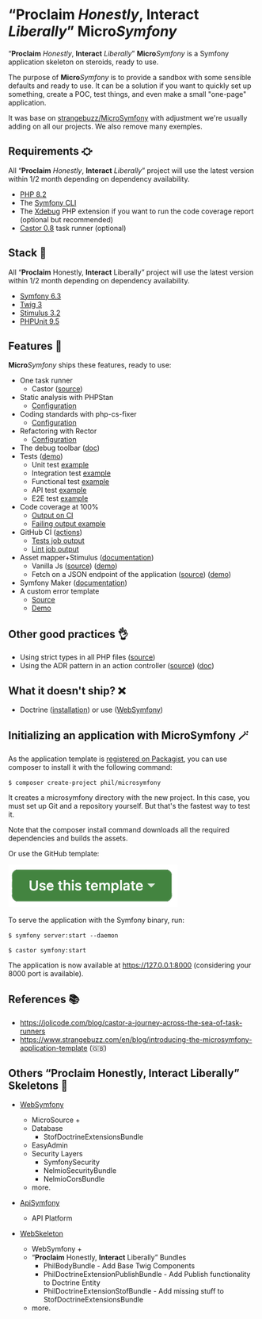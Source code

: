 # “**Proclaim** *Honestly*, **Interact** *Liberally*” **Micro***Symfony*

“**Proclaim** *Honestly*, **Interact** *Liberally*” **Micro***Symfony* is a Symfony application skeleton on steroids, ready to use.

The purpose of **Micro***Symfony* is to provide a sandbox with some sensible defaults and ready to use. 
It can be a solution if you want to quickly set up something, create a POC, test things, 
and even make a small "one-page" application.

It was base on [strangebuzz/MicroSymfony](https://github.com/strangebuzz/MicroSymfony) with adjustment
we're usually adding on all our projects. We also remove many exemples. 

## Requirements ⛮

All “**Proclaim** *Honestly*, **Interact** *Liberally*” project will use the latest version within 1/2 month depending on dependency availability.

* [PHP 8.2](https://www.php.net/releases/8.2/en.php)
* The [Symfony CLI](https://symfony.com/download)
* The [Xdebug](https://xdebug.org/) PHP extension if you want to run the code coverage report (optional but recommended)
* [Castor 0.8](https://github.com/jolicode/castor) task runner (optional)

## Stack 🔗

All “**Proclaim** Honestly, **Interact** Liberally” project will use the latest version within 1/2 month depending on dependency availability.

* [Symfony 6.3](https://symfony.com) 
* [Twig 3](https://twig.symfony.com)
* [Stimulus 3.2](https://stimulus.hotwired.dev/)
* [PHPUnit 9.5](https://phpunit.de)

## Features 🚀

**Micro***Symfony* ships these features, ready to use:

* One task runner
  * Castor ([source](https://github.com/parler-haut-interagir-librement/MicroSymfony/blob/main/castor.php)) 
* Static analysis with PHPStan
  * [Configuration](https://github.com/parler-haut-interagir-librement/MicroSymfony/blob/main/phpstan.neon)
* Coding standards with php-cs-fixer
  * [Configuration](https://github.com/parler-haut-interagir-librement/MicroSymfony/blob/main/.php-cs-fixer.dist.php)
* Refactoring with Rector
  * [Configuration](https://github.com/parler-haut-interagir-librement/MicroSymfony/blob/main/restor.php)
* The debug toolbar ([doc](https://symfony.com/doc/current/profiler.html))
* Tests ([demo](https://www.strangebuzz.com/en/blog/introducing-the-microsymfony-application-template#h2_7))
  * Unit test [example](https://github.com/parler-haut-interagir-librement/MicroSymfony/tree/main/tests/Unit/Helper) 
  * Integration test [example](https://github.com/parler-haut-interagir-librement/MicroSymfony/blob/main/tests/Integration/Twig/Extension/ResponseExtensionTest.php) 
  * Functional test [example](https://github.com/parler-haut-interagir-librement/MicroSymfony/blob/main/tests/Functional/Controller/AppControllerTest.php) 
  * API test [example](https://github.com/parler-haut-interagir-librement/MicroSymfony/blob/main/tests/Api/Controller/SlugifyActionTest.php) 
  * E2E test [example](https://github.com/parler-haut-interagir-librement/MicroSymfony/blob/main/tests/E2E/Controller/AppControllerTest.php)
* Code coverage at 100%
  * [Output on CI](https://github.com/strangebuzz/MicroSymfony/actions/runs/5793881686/job/15702426150)
  * [Failing output example](https://github.com/parler-haut-interagir-librement/MicroSymfony/actions/runs/6176766049/job/16766431026)
* GitHub CI ([actions](https://github.com/strangebuzz/MicroSymfony/actions))
  * [Tests job output](https://github.com/strangebuzz/MicroSymfony/actions/runs/5793881686/job/15702426150)
  * [Lint job output](https://github.com/strangebuzz/MicroSymfony/actions/runs/5793881686/job/15702425939)
* Asset mapper+Stimulus ([documentation](https://symfony.com/doc/current/frontend/asset_mapper.html))
  * Vanilla Js ([source](https://github.com/parler-haut-interagir-librement/MicroSymfony/blob/main/assets/controllers/hello_controller.js)) ([demo](https://microsymfony.ovh/stimulus))
  * Fetch on a JSON endpoint of the application ([source](https://github.com/parler-haut-interagir-librement/MicroSymfony/blob/main/assets/controllers/api_controller.js)) ([demo](https://microsymfony.ovh/stimulus)) 
* Symfony Maker ([documentation](https://symfony.com/bundles/SymfonyMakerBundle/current/index.html))
* A custom error template
  * [Source](https://github.com/parler-haut-interagir-librement/MicroSymfony/blob/main/templates/bundles/TwigBundle/Exception/error.html.twig)
  * [Demo](https://https://ph-il.ca/demos/microsymfony/404) 

## Other good practices 👌

* Using strict types in all PHP files ([source](https://github.com/parler-haut-interagir-librement/MicroSymfony/blob/main/src/Controller/AppController.php))
* Using the ADR pattern in an action controller ([source](https://github.com/parler-haut-interagir-librement/MicroSymfony/blob/main/src/Controller/SlugifyAction.php)) ([doc](https://symfony.com/doc/current/controller/service.html#invokable-controllers))

## What it doesn't ship? ❌

* Doctrine ([installation](https://symfony.com/doc/current/doctrine.html#installing-doctrine)) or use ([WebSymfony](https://github.com/parler-haut-interagir-librement/WebSymfony))

## Initializing an application with MicroSymfony 🪄

As the application template is [registered on Packagist](https://packagist.org/packages/phil/microsymfony), 
you can use composer to install it with the following command:

```
$ composer create-project phil/microsymfony
```

It creates a microsymfony directory with the new project. 
In this case, you must set up Git and a repository yourself. 
But that's the fastest way to test it. 

Note that the composer install command downloads all the required dependencies and builds the assets.

Or use the GitHub template:

![Use this template button](https://github.com/parler-haut-interagir-librement/MicroSymfony/blob/main/doc/use-this-template.png "Use this template")

To serve the application with the Symfony binary, run:

```
$ symfony server:start --daemon
```

```
$ castor symfony:start
```

The application is now available at https://127.0.0.1:8000 (considering your 8000 port is available). 




## References 📚

* https://jolicode.com/blog/castor-a-journey-across-the-sea-of-task-runners
* https://www.strangebuzz.com/en/blog/introducing-the-microsymfony-application-template (🇬🇧)

## Others “**Proclaim** Honestly, **Interact** Liberally” Skeletons 🩻

* [WebSymfony](https://github.com/parler-haut-interagir-librement/WebSymfony)
  * MicroSource +
  * Database
    * StofDoctrineExtensionsBundle
  * EasyAdmin
  * Security Layers
    * SymfonySecurity
    * NelmioSecurityBundle
    * NelmioCorsBundle
  * more.

* [ApiSymfony](https://github.com/parler-haut-interagir-librement/ApiSymfony)
  * API Platform

* [WebSkeleton](https://github.com/parler-haut-interagir-librement/WebSkeleton)
  * WebSymfony +
  * “**Proclaim** Honestly, **Interact** Liberally” Bundles
    * PhilBodyBundle - Add Base Twig Components
    * PhilDoctrineExtensionPublishBundle - Add Publish functionality to Doctrine Entity
    * PhilDoctrineExtensionStofBundle - Add missing stuff to StofDoctrineExtensionsBundle
  * more.
